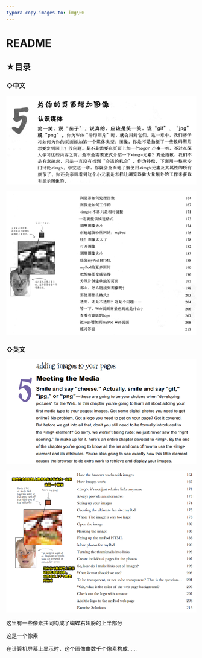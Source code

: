 ```yaml
---
typora-copy-images-to: img\00
---
```


# README

## ★目录

### ◇中文

![1545989602027](img/00/1545989602027.png)

![1545989651111](img/00/1545989651111.png)

### ◇英文

![1545989699383](img/00/1545989699383.png)

![1545990067833](img/00/1545990067833.png)

这里有一些像素共同构成了蝴蝶右翅膀的上半部分

这是一个像素

在计算机屏幕上显示时，这个图像由数千个像素构成……

